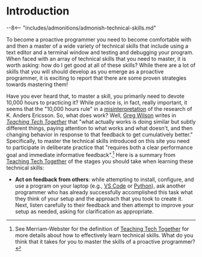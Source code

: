 # Introduction

--8<-- "includes/admonitions/admonish-technical-skills.md"

To become a proactive programmer you need to become comfortable with and then a
master of a wide variety of technical skills that include using a text editor
and a terminal window and testing and debugging your program. When faced with an
array of technical skills that you need to master, it is worth asking: how do I
get good at all of these skills? While there are a lot of skills that you will
should develop as you emerge as a proactive programmer, it is exciting to report
that there are some proven strategies towards mastering them!

Have you ever heard that, to master a skill, you primarily need to devote 10,000
hours to practicing it? While practice is, in fact, really important, it seems
that the "10,000 hours rule" in a
[misinterpretation](https://www.goodlifeproject.com/podcast/anders-ericsson/) of
the research of K. Anders Ericsson. So, what does work? Well, [Greg
Wilson](https://third-bit.com/) writes in [*Teaching Tech
Together*](https://teachtogether.tech/en/index.html) that "what actually works
is doing similar but subtly different things, paying attention to what works and
what doesn't, and then changing behavior in response to that feedback to get
cumulatively better." Specifically, to master the technical skills introduced on
this site you need to participate in deliberate practice that "requires both a
clear performance goal and immediate informative feedback".[^1] Here is a
summary from [Teaching Tech Together](https://teachtogether.tech/en/index.html)
of the stages you should take when learning these technical skills:

- **Act on feedback from others**: while attempting to install, configure, and
  use a program on your laptop (e.g., [VS Code](https://code.visualstudio.com/)
  or [Python](https://www.python.org/)), ask another programmer who has already
  successfully accomplished this task what they think of your setup and the
  approach that you took to create it. Next, listen carefully to their feedback
  and then attempt to improve your setup as needed, asking for clarification as
  appropriate.

[^1]: See Merriam-Webster for the definition of [Teaching Tech
  Together](https://teachtogether.tech/en/index.html) for more details about how
  to effectively learn technical skills. What do you think that it takes for you
  to master the skills of a proactive programmer?
